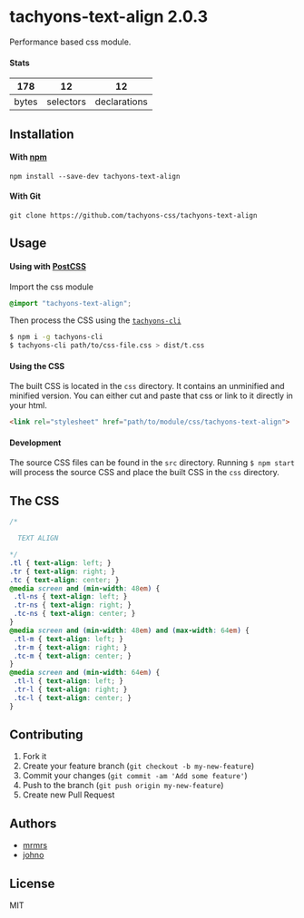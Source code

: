 # tachyons-text-align 2.0.3

Performance based css module.

#### Stats

178 | 12 | 12
---|---|---
bytes | selectors | declarations

## Installation

#### With [npm](https://npmjs.com)

```
npm install --save-dev tachyons-text-align
```

#### With Git

```
git clone https://github.com/tachyons-css/tachyons-text-align
```

## Usage

#### Using with [PostCSS](https://github.com/postcss/postcss)

Import the css module

```css
@import "tachyons-text-align";
```

Then process the CSS using the [`tachyons-cli`](https://github.com/tachyons-css/tachyons-cli)

```sh
$ npm i -g tachyons-cli
$ tachyons-cli path/to/css-file.css > dist/t.css
```

#### Using the CSS

The built CSS is located in the `css` directory. It contains an unminified and minified version.
You can either cut and paste that css or link to it directly in your html.

```html
<link rel="stylesheet" href="path/to/module/css/tachyons-text-align">
```

#### Development

The source CSS files can be found in the `src` directory.
Running `$ npm start` will process the source CSS and place the built CSS in the `css` directory.

## The CSS

```css
/*

  TEXT ALIGN

*/
.tl { text-align: left; }
.tr { text-align: right; }
.tc { text-align: center; }
@media screen and (min-width: 48em) {
 .tl-ns { text-align: left; }
 .tr-ns { text-align: right; }
 .tc-ns { text-align: center; }
}
@media screen and (min-width: 48em) and (max-width: 64em) {
 .tl-m { text-align: left; }
 .tr-m { text-align: right; }
 .tc-m { text-align: center; }
}
@media screen and (min-width: 64em) {
 .tl-l { text-align: left; }
 .tr-l { text-align: right; }
 .tc-l { text-align: center; }
}
```

## Contributing

1. Fork it
2. Create your feature branch (`git checkout -b my-new-feature`)
3. Commit your changes (`git commit -am 'Add some feature'`)
4. Push to the branch (`git push origin my-new-feature`)
5. Create new Pull Request

## Authors

* [mrmrs](http://mrmrs.io)
* [johno](http://johnotander.com)

## License

MIT

